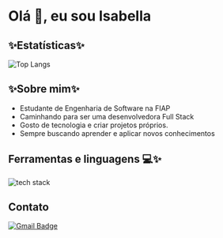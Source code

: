 
<!DOCTYPE html>
<html lang="pt-br">
<head>
  <meta charset="UTF-8">
</head>
<body>
  <h1>Olá 👋, eu sou Isabella</h1>
   <div class="section">
    <h2>✨Estatísticas✨</h2>
    <img src="https://github-readme-stats.vercel.app/api/top-langs/?username=isabellamarques1824&layout=compact&theme=tokyonight" alt="Top Langs" /
  </div>

  <div class="section">
    <h2>✨Sobre mim✨</h2>
    <ul>
      <li>Estudante de Engenharia de Software na FIAP</li>
      <li>Caminhando para ser uma desenvolvedora Full Stack</li>
      <li>Gosto de tecnologia e criar projetos próprios.</li>
      <li>Sempre buscando aprender e aplicar novos conhecimentos</li>
    </ul>
  </div>

  <div class="section">
    <h2>Ferramentas e linguagens 💻✨</h2>
    <img class="badge" src="https://skillicons.dev/icons?i=html,css,js,nodejs,python" alt="tech stack" />
  </div>

  <div class="section">
    <h2>Contato</h2>
    <a href="mailto:isabellamarques4852@gmail.com" class="badge">
      <img src="https://img.shields.io/badge/-isabellamarques4852@gmail.com-9b59b6?style=flat-square&logo=Gmail&logoColor=white" alt="Gmail Badge" />
    </a>
  </div>
</body>
</html>


<!--
**isabellamarques1824/isabellamarques1824** is a ✨ _special_ ✨ repository because its `README.md` (this file) appears on your GitHub profile.

Here are some ideas to get you started:

- 🔭 I’m currently working on ...
- 🌱 I’m currently learning ...
- 👯 I’m looking to collaborate on ...
- 🤔 I’m looking for help with ...
- 💬 Ask me about ...
- 📫 How to reach me: ...
- 😄 Pronouns: ...
- ⚡ Fun fact: ...
-->
